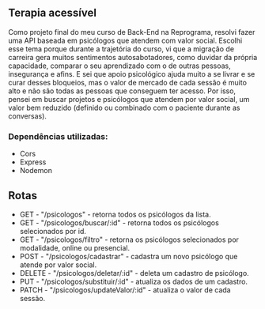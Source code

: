 ## Terapia acessível

Como projeto final do meu curso de Back-End na Reprograma, resolvi fazer uma API baseada em psicólogos que atendem com valor social.
Escolhi esse tema porque durante a trajetória do curso, vi que a migração de carreira gera muitos sentimentos autosabotadores, como duvidar da própria capacidade, comparar o seu aprendizado com o de outras pessoas, insegurança e afins. E sei que apoio psicológico ajuda muito a se livrar e se curar desses bloqueios, mas o valor de mercado de cada sessão é muito alto e não são todas as pessoas que conseguem ter acesso.
Por isso, pensei em buscar projetos e psicólogos que atendem por valor social, um valor bem reduzido (definido ou combinado com o paciente durante as conversas).

### Dependências utilizadas: 
- Cors
- Express
- Nodemon

## Rotas
- GET - "/psicologos" - retorna todos os psicólogos da lista.
- GET - "/psicologos/buscar/:id" - retorna todos os psicólogos selecionados por id.
- GET - "/psicologos/filtro" - retorna os psicólogos selecionados por modalidade, online ou presencial.
- POST - "/psicologos/cadastrar" - cadastra um novo psicólogo que atende por valor social.
- DELETE - "/psicologos/deletar/:id" - deleta um cadastro de psicólogo.
- PUT - "/psicologos/substituir/:id" - atualiza os dados de um cadastro.
- PATCH - "/psicologos/updateValor/:id" - atualiza o valor de cada sessão.